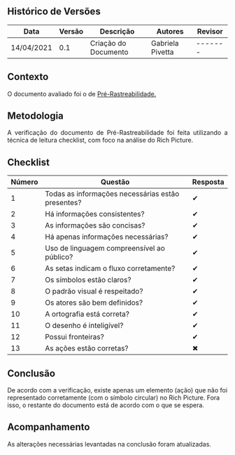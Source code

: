 ## Histórico de Versões

| Data       | Versão | Descrição            | Autores          | Revisor |
| ---------- | ------ | -------------------- | ---------------  | ------- |
| 14/04/2021 | 0.1    | Criação do Documento | Gabriela Pivetta | ------- |

## Contexto

<p align="justify">O documento avaliado foi o de <a href = "https://requisitos-de-software.github.io/2020.2-Meu-Gov.br/Pre-Rastreabilidade/Rich_Picture/" > Pré-Rastreabilidade. </a> </p>

## Metodologia

<p align="justify">A verificação do documento de Pré-Rastreabilidade foi feita utilizando a técnica de leitura checklist, com foco na análise do Rich Picture. </p>

## Checklist

| Número | Questão                                              | Resposta |
| ------ | -------------------                                  | -------- |
| 1      | Todas as informações necessárias estão presentes?    | ✔        |
| 2      | Há informações consistentes?	                        | ✔        |
| 3      | As informações são concisas?	                        | ✔        |
| 4      | Há apenas informações necessárias?	                | ✔        |
| 5      | Uso de linguagem compreensível ao público?	        | ✔        |
| 6      | As setas indicam o fluxo corretamente?	            | ✔        |
| 7      | Os símbolos estão claros?	                        | ✔        |
| 8      | O padrão visual é respeitado?	                    | ✔        |
| 9      | Os atores são bem definidos?	                        | ✔        |
| 10     | A ortografia está correta?	                        | ✔        |
| 11     | O desenho é inteligível?  	                        | ✔        |
| 12     | Possui fronteiras?        	                        | ✔        |
| 13     | As ações estão corretas?    	                        | ✖        |

## Conclusão

De acordo com a verificação, existe apenas um elemento (ação) que não foi representado corretamente (com o símbolo circular) no Rich Picture. Fora isso, o restante do documento está de acordo com o que se espera.

## Acompanhamento

As alterações necessárias levantadas na conclusão foram atualizadas.